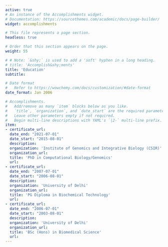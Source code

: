 ```yaml
---
active: true
# An instance of the Accomplishments widget.
# Documentation: https://sourcethemes.com/academic/docs/page-builder/
widget: accomplishments

# This file represents a page section.
headless: true

# Order that this section appears on the page.
weight: 55

# # Note: `&shy;` is used to add a 'soft' hyphen in a long heading.
# title: 'Accomplish&shy;ments'
title: 'Education'
subtitle:

# Date format
#   Refer to https://wowchemy.com/docs/customization/#date-format
date_format: Jan 2006

# Accomplishments.
#   Add/remove as many `item` blocks below as you like.
#   `title`, `organization`, and `date_start` are the required parameters.
#   Leave other parameters empty if not required.
#   Begin multi-line descriptions with YAML's `|2-` multi-line prefix.
item:
- certificate_url:
  date_end: "2021-07-01"
  date_start: "2015-08-01"
  description:
  organization: 'Institute of Genomics and Integrative Biology (CSIR)'
  organization_url: 
  title: 'PhD in Computational Biology/Genomics'
  url:
- certificate_url:
  date_end: "2007-07-01"
  date_start: "2006-08-01"
  description:
  organization: 'University of Delhi'
  organization_url: 
  title: 'PG Diploma in Biochemical Technology'
  url:
- certificate_url:
  date_end: "2006-07-01"
  date_start: "2003-08-01"
  description:
  organization: 'University of Delhi'
  organization_url: 
  title: 'BSc (Hons) in Biomedical Science'
  url:
---
```

